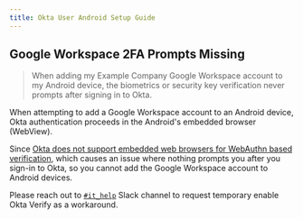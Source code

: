 ```yaml
---
title: Okta User Android Setup Guide
---
```


<!-- FIXME -->

## Google Workspace 2FA Prompts Missing

> When adding my Example Company Google Workspace account to my Android device, the biometrics or security key verification never prompts after signing in to Okta.

When attempting to add a Google Workspace account to an Android device, Okta authentication proceeds in the Android's embedded browser (WebView).

Since [Okta does not support embedded web browsers for WebAuthn based verification](https://help.okta.com/en-us/Content/Topics/Security/mfa/webauthn-compatibility.htm), which causes an issue where nothing prompts you after you sign-in to Okta, so you cannot add the Google Workspace account to Android devices.

Please reach out to [`#it_help`](https://example_company.slack.com/messages/it_help) Slack channel to request temporary enable Okta Verify as a workaround.
